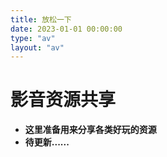 ```yaml
---
title: 放松一下
date: 2023-01-01 00:00:00
type: "av"
layout: "av"
---
```



# 影音资源共享
* <b>这里准备用来分享各类好玩的资源</b>
* <b>待更新......<b>

